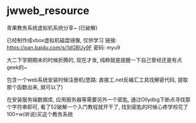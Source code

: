 # jwweb_resource
青果教务系统虚拟机系统分享~ (已破解)

已经制作成vbox虚拟机磁盘镜像, 仅供学习
链接: https://pan.baidu.com/s/1dGBUy9F 密码: myu9

大二下学期期末的时候折腾的, 现在才发, 纯粹就是提醒一下自己曾经还是有点geek的~

包含一个web系统安装时候注册机(思路: 直接工.net反编汇工具找解密代码, 提取那个函数出来, 就可以了)

在安装服务端数据库, 应用服务器等需要另外一个密匙, 通过Ollydbg下断点寻找那个字符串即可, 看了52破解一个入门教程就开干了, 找到密匙的时候心疼学校花了100+w(听说)买这个教务系统
